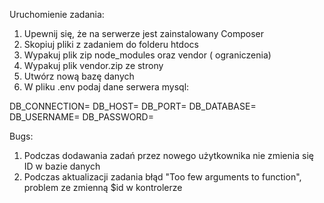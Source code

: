 Uruchomienie zadania:
1. Upewnij się, że na serwerze jest zainstalowany Composer
2. Skopiuj pliki z zadaniem do folderu htdocs
3. Wypakuj plik zip node_modules oraz vendor ( ograniczenia)
4. Wypakuj plik vendor.zip ze strony 
5. Utwórz nową bazę danych
6. W pliku .env podaj dane serwera mysql:

 DB_CONNECTION=
 DB_HOST=
 DB_PORT=
 DB_DATABASE=
 DB_USERNAME=
 DB_PASSWORD=

Bugs:
1. Podczas dodawania zadań przez nowego użytkownika nie zmienia się ID w bazie danych
2. Podczas aktualizacji zadania błąd "Too few arguments to function", problem ze zmienną $id w kontrolerze
